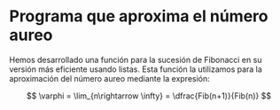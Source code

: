 # Programa que aproxima el número aureo

Hemos desarrollado una función para la sucesión de Fibonacci en su versión más eficiente usando listas. 
Esta función la utilizamos para la aproximación del número aureo mediante la expresión:

$$ \varphi = \lim_{n\rightarrow \infty} = \dfrac{Fib(n+1)}{Fib(n)} $$
